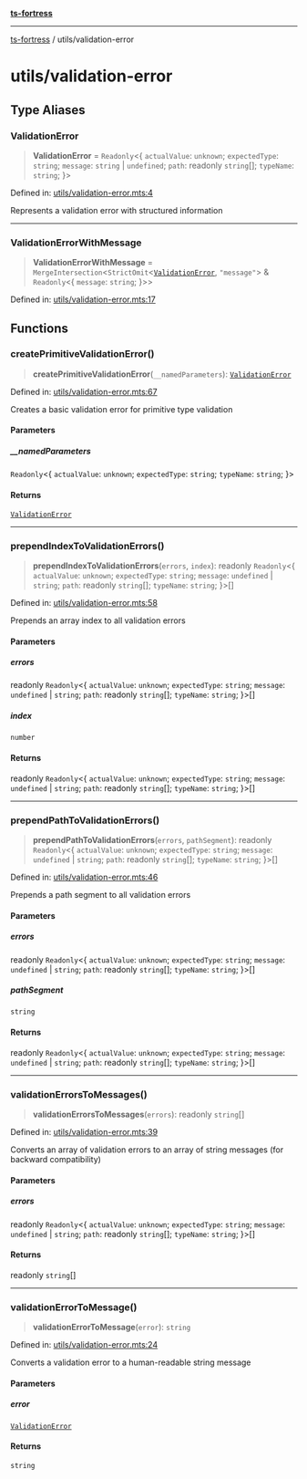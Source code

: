 [**ts-fortress**](../README.md)

---

[ts-fortress](../README.md) / utils/validation-error

# utils/validation-error

## Type Aliases

### ValidationError

> **ValidationError** = `Readonly`\<\{ `actualValue`: `unknown`; `expectedType`: `string`; `message`: `string` \| `undefined`; `path`: readonly `string`[]; `typeName`: `string`; \}\>

Defined in: [utils/validation-error.mts:4](https://github.com/noshiro-pf/ts-fortress/blob/main/src/utils/validation-error.mts#L4)

Represents a validation error with structured information

---

### ValidationErrorWithMessage

> **ValidationErrorWithMessage** = `MergeIntersection`\<`StrictOmit`\<[`ValidationError`](#validationerror), `"message"`\> & `Readonly`\<\{ `message`: `string`; \}\>\>

Defined in: [utils/validation-error.mts:17](https://github.com/noshiro-pf/ts-fortress/blob/main/src/utils/validation-error.mts#L17)

## Functions

### createPrimitiveValidationError()

> **createPrimitiveValidationError**(`__namedParameters`): [`ValidationError`](#validationerror)

Defined in: [utils/validation-error.mts:67](https://github.com/noshiro-pf/ts-fortress/blob/main/src/utils/validation-error.mts#L67)

Creates a basic validation error for primitive type validation

#### Parameters

##### \_\_namedParameters

`Readonly`\<\{ `actualValue`: `unknown`; `expectedType`: `string`; `typeName`: `string`; \}\>

#### Returns

[`ValidationError`](#validationerror)

---

### prependIndexToValidationErrors()

> **prependIndexToValidationErrors**(`errors`, `index`): readonly `Readonly`\<\{ `actualValue`: `unknown`; `expectedType`: `string`; `message`: `undefined` \| `string`; `path`: readonly `string`[]; `typeName`: `string`; \}\>[]

Defined in: [utils/validation-error.mts:58](https://github.com/noshiro-pf/ts-fortress/blob/main/src/utils/validation-error.mts#L58)

Prepends an array index to all validation errors

#### Parameters

##### errors

readonly `Readonly`\<\{ `actualValue`: `unknown`; `expectedType`: `string`; `message`: `undefined` \| `string`; `path`: readonly `string`[]; `typeName`: `string`; \}\>[]

##### index

`number`

#### Returns

readonly `Readonly`\<\{ `actualValue`: `unknown`; `expectedType`: `string`; `message`: `undefined` \| `string`; `path`: readonly `string`[]; `typeName`: `string`; \}\>[]

---

### prependPathToValidationErrors()

> **prependPathToValidationErrors**(`errors`, `pathSegment`): readonly `Readonly`\<\{ `actualValue`: `unknown`; `expectedType`: `string`; `message`: `undefined` \| `string`; `path`: readonly `string`[]; `typeName`: `string`; \}\>[]

Defined in: [utils/validation-error.mts:46](https://github.com/noshiro-pf/ts-fortress/blob/main/src/utils/validation-error.mts#L46)

Prepends a path segment to all validation errors

#### Parameters

##### errors

readonly `Readonly`\<\{ `actualValue`: `unknown`; `expectedType`: `string`; `message`: `undefined` \| `string`; `path`: readonly `string`[]; `typeName`: `string`; \}\>[]

##### pathSegment

`string`

#### Returns

readonly `Readonly`\<\{ `actualValue`: `unknown`; `expectedType`: `string`; `message`: `undefined` \| `string`; `path`: readonly `string`[]; `typeName`: `string`; \}\>[]

---

### validationErrorsToMessages()

> **validationErrorsToMessages**(`errors`): readonly `string`[]

Defined in: [utils/validation-error.mts:39](https://github.com/noshiro-pf/ts-fortress/blob/main/src/utils/validation-error.mts#L39)

Converts an array of validation errors to an array of string messages
(for backward compatibility)

#### Parameters

##### errors

readonly `Readonly`\<\{ `actualValue`: `unknown`; `expectedType`: `string`; `message`: `undefined` \| `string`; `path`: readonly `string`[]; `typeName`: `string`; \}\>[]

#### Returns

readonly `string`[]

---

### validationErrorToMessage()

> **validationErrorToMessage**(`error`): `string`

Defined in: [utils/validation-error.mts:24](https://github.com/noshiro-pf/ts-fortress/blob/main/src/utils/validation-error.mts#L24)

Converts a validation error to a human-readable string message

#### Parameters

##### error

[`ValidationError`](#validationerror)

#### Returns

`string`
